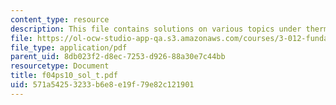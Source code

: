 ```yaml
---
content_type: resource
description: This file contains solutions on various topics under thermodynamics.
file: https://ol-ocw-studio-app-qa.s3.amazonaws.com/courses/3-012-fundamentals-of-materials-science-fall-2005/571a54253233b6e8e19f79e82c121901_f04ps10_sol_t.pdf
file_type: application/pdf
parent_uid: 8db023f2-d8ec-7253-d926-88a30e7c44bb
resourcetype: Document
title: f04ps10_sol_t.pdf
uid: 571a5425-3233-b6e8-e19f-79e82c121901
---
```

